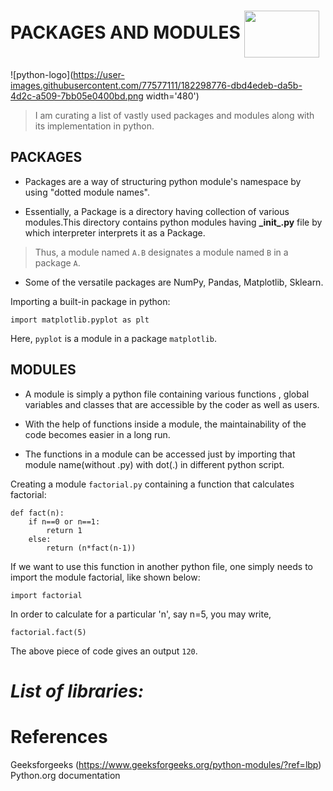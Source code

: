# **PACKAGES AND MODULES** <img align="center" width="120" height="75" src="![python-logo](https://user-images.githubusercontent.com/77577111/182298776-dbd4edeb-da5b-4d2c-a509-7bb05e0400bd.png)"> 
![python-logo](https://user-images.githubusercontent.com/77577111/182298776-dbd4edeb-da5b-4d2c-a509-7bb05e0400bd.png width='480') 

> I am curating a list of vastly used packages and modules along with its implementation in python.

## PACKAGES

* Packages are a way of structuring python module's namespace by using "dotted module names".

* Essentially, a Package is a directory having collection of various modules.This directory contains python modules having **\_init_.py** file by which interpreter interprets it as a Package. 

> Thus, a module named `A.B` designates a module named `B` in a package `A`.

* Some of the versatile packages are NumPy, Pandas, Matplotlib, Sklearn.

Importing a built-in package in python:

```
import matplotlib.pyplot as plt
```
Here, `pyplot` is a module in a package `matplotlib`.

## MODULES

* A module is simply a python file containing various functions , global variables and classes that are accessible by the coder as well as users.

* With the help of functions inside a module, the maintainability of the code becomes easier in a long run. 

* The functions in a module can be accessed just by importing that module name(without .py) with dot(.) in different python script.

Creating a module `factorial.py` containing a function that calculates factorial:

```
def fact(n):    
    if n==0 or n==1:
        return 1
    else:
        return (n*fact(n-1))
 ```

If we want to use this function in another python file, one simply needs to import the module factorial, like shown below:

```
import factorial
```
In order to calculate for a particular 'n', say n=5, you may write,

```
factorial.fact(5)
```
The above piece of code gives an output `120`.


# *List of libraries:*

# References
Geeksforgeeks (https://www.geeksforgeeks.org/python-modules/?ref=lbp)
Python.org documentation

